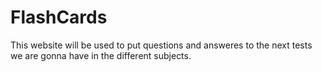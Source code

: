  
# FlashCards
This website will be used to put questions and answeres to the next tests we are gonna have in the different subjects.
